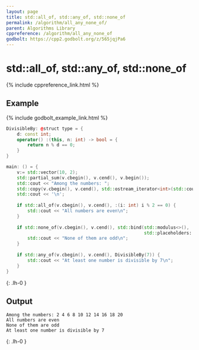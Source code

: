 ```yaml
---
layout: page
title: std::all_of, std::any_of, std::none_of
permalink: /algorithm/all_any_none_of/
parent: Algorithms Library
cppreference: /algorithm/all_any_none_of
godbolt: https://cpp2.godbolt.org/z/565jqjPa6
---
```

# std::all_of, std::any_of, std::none_of

{% include cppreference_link.html %}

## Example

{% include godbolt_example_link.html %}

```cpp
DivisibleBy: @struct type = {
    d: const int;
    operator() :(this, n: int) -> bool = {
        return n % d == 0;
    }
}

main: () = {
    v:= std::vector(10, 2);
    std::partial_sum(v.cbegin(), v.cend(), v.begin());
    std::cout << "Among the numbers: ";
    std::copy(v.cbegin(), v.cend(), std::ostream_iterator<int>(std::cout, " "));
    std::cout << '\n';
 
    if std::all_of(v.cbegin(), v.cend(), :(i: int) i % 2 == 0) {
        std::cout << "All numbers are even\n";
    }
 
    if std::none_of(v.cbegin(), v.cend(), std::bind(std::modulus<>(),
                                                    std::placeholders::_1, 2)) {
        std::cout << "None of them are odd\n";
    }
 
    if std::any_of(v.cbegin(), v.cend(), DivisibleBy(7)) {
        std::cout << "At least one number is divisible by 7\n";
    }
}
```
{: .lh-0 }

## Output

```
Among the numbers: 2 4 6 8 10 12 14 16 18 20 
All numbers are even
None of them are odd
At least one number is divisible by 7
```
{: .lh-0 }
